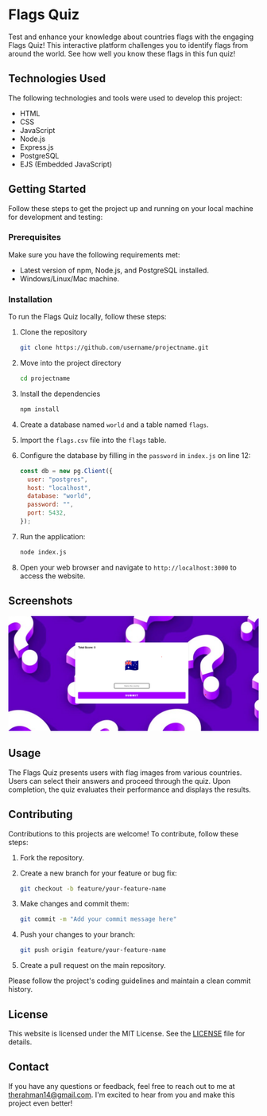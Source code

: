 # Flags Quiz
  
Test and enhance your knowledge about countries flags with the engaging Flags Quiz! This interactive platform challenges you to identify flags from around the world. See how well you know these flags in this fun quiz!

## Technologies Used

The following technologies and tools were used to develop this project:

- HTML
- CSS
- JavaScript
- Node.js
- Express.js
- PostgreSQL
- EJS (Embedded JavaScript)

## Getting Started

Follow these steps to get the project up and running on your local machine for development and testing:

### Prerequisites

Make sure you have the following requirements met:

- Latest version of npm, Node.js, and PostgreSQL installed.
- Windows/Linux/Mac machine.

### Installation

To run the Flags Quiz locally, follow these steps:

1. Clone the repository

   ```bash
   git clone https://github.com/username/projectname.git
   ```

2. Move into the project directory

   ```bash
   cd projectname
   ```

3. Install the dependencies

   ```bash
   npm install
   ```

4. Create a database named `world` and a table named `flags`.

5. Import the `flags.csv` file into the `flags` table.

6. Configure the database by filling in the `password` in `index.js` on line 12:

   ```javascript
   const db = new pg.Client({
     user: "postgres",
     host: "localhost",
     database: "world",
     password: "",
     port: 5432,
   });
   ```

7. Run the application:

   ```bash
   node index.js
   ```

8. Open your web browser and navigate to `http://localhost:3000` to access the website.

## Screenshots

![Home Page](./public/images/Homepage.jpg)

## Usage

The Flags Quiz presents users with flag images from various countries. Users can select their answers and proceed through the quiz. Upon completion, the quiz evaluates their performance and displays the results.

## Contributing

Contributions to this projects are welcome! To contribute, follow these steps:

1. Fork the repository.
2. Create a new branch for your feature or bug fix:

    ```bash
    git checkout -b feature/your-feature-name
    ```

3. Make changes and commit them:

    ```bash
    git commit -m "Add your commit message here"
    ```

4. Push your changes to your branch:

    ```bash
    git push origin feature/your-feature-name
    ```

5. Create a pull request on the main repository.

Please follow the project's coding guidelines and maintain a clean commit history.

## License

This website is licensed under the MIT License. See the [LICENSE](LICENSE) file for details.

## Contact

If you have any questions or feedback, feel free to reach out to me at therahman14@gmail.com. I'm excited to hear from you and make this project even better!